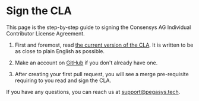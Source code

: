 # Sign the CLA

This page is the step-by-step guide to signing the Consensys AG
Individual Contributor License Agreement.

1. First and foremost, read [the current version of the CLA].
   It is written to be as close to plain English as possible.

2. Make an account on [GitHub] if you don't already have one.

3. After creating your first pull request, you will see a merge
   pre-requisite requiring to you read and sign the CLA.

If you have any questions, you can reach us at [support@pegasys.tech].

[github]: https://github.com/
[the current version of the cla]: https://gist.github.com/rojotek/978b48a5e8b68836856a8961d6887992
[support@pegasys.tech]: mailto:support@pegasys.tech
